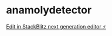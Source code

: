 # anamolydetector

[Edit in StackBlitz next generation editor ⚡️](https://stackblitz.com/~/github.com/herbie30/anamolydetector)